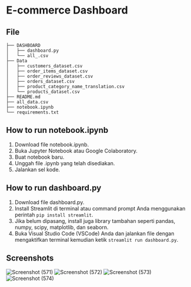 # E-commerce Dashboard

## File
```
├── DASHBOARD
│   ├── dashboard.py
│   └── all_.csv
├── Data
│   ├── customers_dataset.csv
│   ├── order_items_dataset.csv
│   ├── order_reviews_dataset.csv
│   ├── orders_dataset.csv
│   ├── product_category_name_translation.csv
│   └── products_dataset.csv
├── README.md
├── all_data.csv
├── notebook.ipynb
└── requirements.txt
```

## How to run notebook.ipynb

1. Download file notebook.ipynb.
2. Buka Jupyter Notebook atau Google Colaboratory.
3. Buat notebook baru.
4. Unggah file .ipynb yang telah disediakan.
5. Jalankan sel kode.

## How to run dashboard.py
1. Download file dashboard.py.
2. Install Streamlit di terminal atau command prompt Anda menggunakan perintah `pip install streamlit`.
3. Jika belum dipasang, install juga library tambahan seperti pandas, numpy, scipy, matplotlib, dan seaborn.
4. Buka Visual Studio Code (VSCode) Anda dan jalankan file dengan mengaktifkan terminal kemudian ketik  `streamlit run dashboard.py`.

## Screenshots
![Screenshot (571)](https://github.com/user-attachments/assets/3a4ac79e-53a9-4c9b-96ef-56c4570b99bc)
![Screenshot (572)](https://github.com/user-attachments/assets/dcda5f66-3414-446a-8448-b30ee73b8c9e)
![Screenshot (573)](https://github.com/user-attachments/assets/0ab46e88-83b2-48d4-bdcd-5ee779f548d7)
![Screenshot (574)](https://github.com/user-attachments/assets/cf221ed3-4c34-4861-b2ea-45245656066d)
